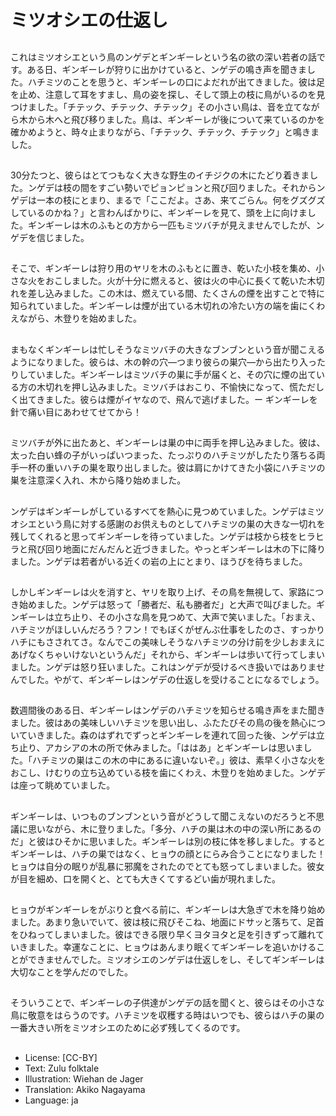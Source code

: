 # ミツオシエの仕返し

##
これはミツオシエという鳥のンゲデとギンギーレという名の欲の深い若者の話です。ある日、ギンギーレが狩りに出かけていると、ンゲデの鳴き声を聞きました。ハチミツのことを思うと、ギンギーレの口によだれが出てきました。彼は足を止め、注意して耳をすまし、鳥の姿を探し、そして頭上の枝に鳥がいるのを見つけました。「チテック、チテック、チテック」その小さい鳥は、音を立てながら木から木へと飛び移りました。鳥は、ギンギーレが後について来ているのかを確かめようと、時々止まりながら、「チテック、チテック、チテック」と鳴きました。

##
30分たつと、彼らはとてつもなく大きな野生のイチジクの木にたどり着きました。ンゲデは枝の間をすごい勢いでピョンピョンと飛び回りました。それからンゲデは一本の枝にとまり、まるで「ここだよ。さあ、来てごらん。何をグズグズしているのかね？」と言わんばかりに、ギンギーレを見て、頭を上に向けました。ギンギーレは木のふもとの方から一匹もミツバチが見えませんでしたが、ンゲデを信じました。

##
そこで、ギンギーレは狩り用のヤリを木のふもとに置き、乾いた小枝を集め、小さな火をおこしました。火が十分に燃えると、彼は火の中心に長くて乾いた木切れを差し込みました。この木は、燃えている間、たくさんの煙を出すことで特に知られていました。ギンギーレは煙が出ている木切れの冷たい方の端を歯にくわえながら、木登りを始めました。

##
まもなくギンギーレは忙しそうなミツバチの大きなブンブンという音が聞こえるようになりました。彼らは、木の幹の穴―つまり彼らの巣穴―から出たり入ったりしていました。ギンギーレはミツバチの巣に手が届くと、その穴に煙の出ている方の木切れを押し込みました。ミツバチはおこり、不愉快になって、慌ただしく出てきました。彼らは煙がイヤなので、飛んで逃げました。ー ギンギーレを針で痛い目にあわせてせてから！

##
ミツバチが外に出たあと、ギンギーレは巣の中に両手を押し込みました。彼は、太った白い蜂の子がいっぱいつまった、たっぷりのハチミツがしたたり落ちる両手一杯の重いハチの巣を取り出しました。彼は肩にかけてきた小袋にハチミツの巣を注意深く入れ、木から降り始めました。

##
ンゲデはギンギーレがしているすべてを熱心に見つめていました。ンゲデはミツオシエという鳥に対する感謝のお供えものとしてハチミツの巣の大きな一切れを残してくれると思ってギンギーレを待っていました。ンゲデは枝から枝をヒラヒラと飛び回り地面にだんだんと近づきました。やっとギンギーレは木の下に降りました。ンゲデは若者がいる近くの岩の上にとまり、ほうびを待ちました。

##
しかしギンギーレは火を消すと、ヤリを取り上げ、その鳥を無視して、家路につき始めました。ンゲデは怒って「勝者だ、私も勝者だ」と大声で叫びました。ギンギーレは立ち止り、その小さな鳥を見つめて、大声で笑いました。「おまえ、ハチミツがほしいんだろう？フン！でもぼくがぜんぶ仕事をしたのさ、すっかりハチにもさされてさ。なんでこの美味しそうなハチミツの分け前を少しおまえにあげなくちゃいけないというんだ」それから、ギンギーレは歩いて行ってしまいました。ンゲデは怒り狂いました。これはンゲデが受けるべき扱いではありませんでした。やがて、ギンギーレはンゲデの仕返しを受けることになるでしょう。

##
数週間後のある日、ギンギーレはンゲデのハチミツを知らせる鳴き声をまた聞きました。彼はあの美味しいハチミツを思い出し、ふたたびその鳥の後を熱心についていきました。森のはずれでずっとギンギーレを連れて回った後、ンゲデは立ち止り、アカシアの木の所で休みました。「ははあ」とギンギーレは思いました。「ハチミツの巣はこの木の中にあるに違いないぞ。」彼は、素早く小さな火をおこし、けむりの立ち込めている枝を歯にくわえ、木登りを始めました。ンゲデは座って眺めていました。

##
ギンギーレは、いつものブンブンという音がどうして聞こえないのだろうと不思議に思いながら、木に登りました。「多分、ハチの巣は木の中の深い所にあるのだ」と彼はひそかに思いました。ギンギーレは別の枝に体を移しました。するとギンギーレは、ハチの巣ではなく、ヒョウの顔とにらみ合うことになりました！ヒョウは自分の眠りが乱暴に邪魔をされたのでとても怒ってしまいました。彼女が目を細め、口を開くと、とても大きくてするどい歯が現れました。

##
ヒョウがギンギーレをがぶりと食べる前に、ギンギーレは大急ぎで木を降り始めました。あまり急いでいて、彼は枝に飛びそこね、地面にドサッと落ちて、足首をひねってしまいました。彼はできる限り早くヨタヨタと足を引きずって離れていきました。幸運なことに、ヒョウはあんまり眠くてギンギーレを追いかけることができませんでした。ミツオシエのンゲデは仕返しをし、そしてギンギーレは大切なことを学んだのでした。

##
そういうことで、ギンギーレの子供達がンゲデの話を聞くと、彼らはその小さな鳥に敬意をはらうのです。ハチミツを収穫する時はいつでも、彼らはハチの巣の一番大きい所をミツオシエのために必ず残してくるのです。

##
* License: [CC-BY]
* Text: Zulu folktale
* Illustration: Wiehan de Jager
* Translation: Akiko Nagayama
* Language: ja
